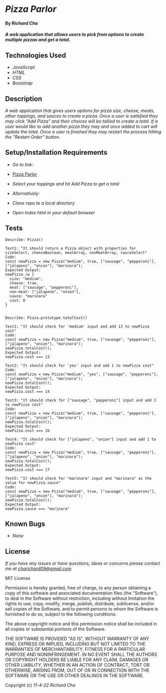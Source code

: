 # _Pizza Parlor_

#### By _**Richard Cha**_

#### _A web application that allows users to pick from options to create multiple pizzas and get a total._

## Technologies Used

* _JavaScript_
* _HTML_
* _CSS_
* _Bootstrap_

## Description

_A web application that gives users options for pizza size, cheese, meats, other toppings, and sauces to create a pizza. Once a user is satisfied they may click "Add Pizza" and their choices will be tallied to create a total. If a user would like to add another pizza they may and once added to cart will update the total. Once a user is finished they may restart the process hitting the "Restart Order" button._

## Setup/Installation Requirements

* _Go to link:_
* [Pizza Parlor](https://charichard09.github.io/pizza-parlor)
* _Select your toppings and hit Add Pizza to get a total_

* _Alternatively:_
* _Clone repo to a local directory_
* _Open Index.html in your default browser_

## Tests

```
Describe: Pizza()

Test1: "It should return a Pizza object with properties for sizeSelect, cheeseBoolean, meatArray, nonMeatArray, sauceSelect"
Code: 
const newPizza = new Pizza("medium", true, ["sausage", "pepperoni"], ["jalapeno", "onion"], "marinara");
Expected Output: 
newPizza /w {
  size: "medium",
  cheese: true,
  meat: ["sausage", "pepperoni"],
  non-meat: ["jalapeno", "onion"],
  sauce: "marinara"
  cost: 0
}

  
Describe: Pizza.prototype.totalCost()

Test1: "It should check for 'medium' input and add 13 to newPizza cost"
Code: 
const newPizza = new Pizza("medium", true, ["sausage", "pepperoni"], ["jalapeno", "onion"], "marinara");
newPizza.totalCost();
Expected Output:
newPizza.cost === 13

Test2: "It should check for 'yes' input and add 1 to newPizza cost"
Code: 
const newPizza = new Pizza("medium", "yes", ["sausage", "pepperoni"], ["jalapeno", "onion"], "marinara");
newPizza.totalCost();
Expected Output:
newPizza.cost === 14

Test3: "It should check for ["sausage", "pepperoni"] input and add 2 to newPizza cost"
Code: 
const newPizza = new Pizza("medium", true, ["sausage", "pepperoni"], ["jalapeno", "onion"], "marinara");
newPizza.totalCost();
Expected Output:
newPizza.cost === 16

Test4: "It should check for ["jalapeno", "onion"] input and add 1 to newPizza cost"
Code: 
const newPizza = new Pizza("medium", true, ["sausage", "pepperoni"], ["jalapeno", "onion"], "marinara");
newPizza.totalCost();
Expected Output:
newPizza.cost === 17

Test5: "It should check for "marinara" input and "marinara" as the value for newPizza.sauce"
Code: 
const newPizza = new Pizza("medium", true, ["sausage", "pepperoni"], ["jalapeno", "onion"], "marinara");
newPizza.totalCost();
Expected Output:
newPizza.sauce === "marinara"

```

## Known Bugs

* _None_

## License

_If you have any issues or have questions, ideas or concerns please contact me at [charichard09@gmail.com](mailto:charichard09@gmail.com)_

MIT License

Permission is hereby granted, free of charge, to any person obtaining a copy
of this software and associated documentation files (the "Software"), to deal
in the Software without restriction, including without limitation the rights
to use, copy, modify, merge, publish, distribute, sublicense, and/or sell
copies of the Software, and to permit persons to whom the Software is
furnished to do so, subject to the following conditions:

The above copyright notice and this permission notice shall be included in all
copies or substantial portions of the Software.

THE SOFTWARE IS PROVIDED "AS IS", WITHOUT WARRANTY OF ANY KIND, EXPRESS OR
IMPLIED, INCLUDING BUT NOT LIMITED TO THE WARRANTIES OF MERCHANTABILITY,
FITNESS FOR A PARTICULAR PURPOSE AND NONINFRINGEMENT. IN NO EVENT SHALL THE
AUTHORS OR COPYRIGHT HOLDERS BE LIABLE FOR ANY CLAIM, DAMAGES OR OTHER
LIABILITY, WHETHER IN AN ACTION OF CONTRACT, TORT OR OTHERWISE, ARISING FROM,
OUT OF OR IN CONNECTION WITH THE SOFTWARE OR THE USE OR OTHER DEALINGS IN THE
SOFTWARE.

Copyright (c) _11-4-22_ _Richard Cha_